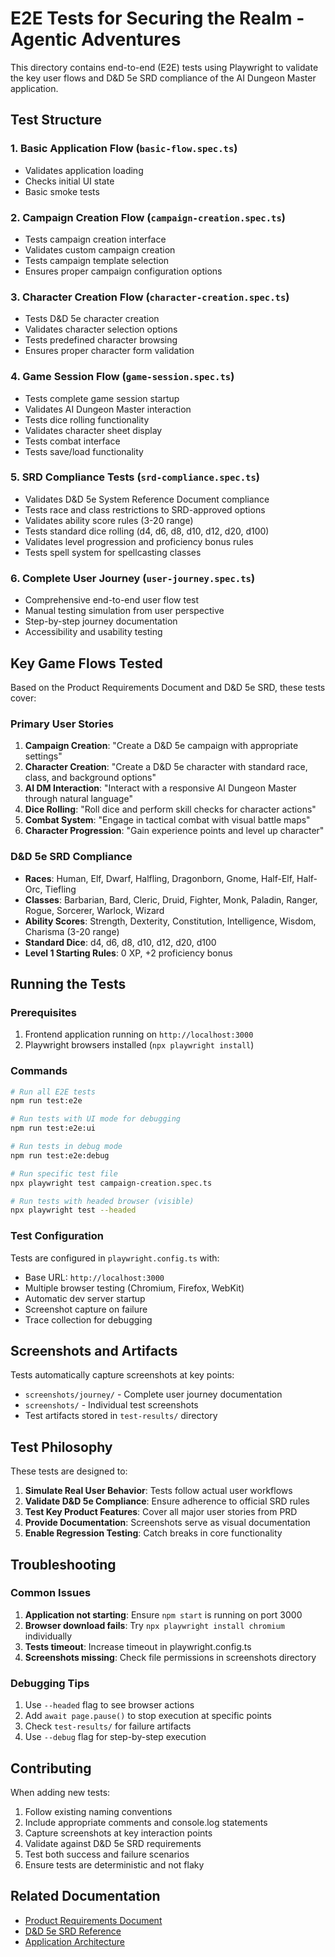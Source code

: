 # E2E Tests for Securing the Realm - Agentic Adventures

This directory contains end-to-end (E2E) tests using Playwright to validate the key user flows and D&D 5e SRD compliance of the AI Dungeon Master application.

## Test Structure

### 1. Basic Application Flow (`basic-flow.spec.ts`)
- Validates application loading
- Checks initial UI state
- Basic smoke tests

### 2. Campaign Creation Flow (`campaign-creation.spec.ts`)
- Tests campaign creation interface
- Validates custom campaign creation
- Tests campaign template selection
- Ensures proper campaign configuration options

### 3. Character Creation Flow (`character-creation.spec.ts`)
- Tests D&D 5e character creation
- Validates character selection options
- Tests predefined character browsing
- Ensures proper character form validation

### 4. Game Session Flow (`game-session.spec.ts`)
- Tests complete game session startup
- Validates AI Dungeon Master interaction
- Tests dice rolling functionality
- Validates character sheet display
- Tests combat interface
- Tests save/load functionality

### 5. SRD Compliance Tests (`srd-compliance.spec.ts`)
- Validates D&D 5e System Reference Document compliance
- Tests race and class restrictions to SRD-approved options
- Validates ability score rules (3-20 range)
- Tests standard dice rolling (d4, d6, d8, d10, d12, d20, d100)
- Validates level progression and proficiency bonus rules
- Tests spell system for spellcasting classes

### 6. Complete User Journey (`user-journey.spec.ts`)
- Comprehensive end-to-end user flow test
- Manual testing simulation from user perspective
- Step-by-step journey documentation
- Accessibility and usability testing

## Key Game Flows Tested

Based on the Product Requirements Document and D&D 5e SRD, these tests cover:

### Primary User Stories
1. **Campaign Creation**: "Create a D&D 5e campaign with appropriate settings"
2. **Character Creation**: "Create a D&D 5e character with standard race, class, and background options"
3. **AI DM Interaction**: "Interact with a responsive AI Dungeon Master through natural language"
4. **Dice Rolling**: "Roll dice and perform skill checks for character actions"
5. **Combat System**: "Engage in tactical combat with visual battle maps"
6. **Character Progression**: "Gain experience points and level up character"

### D&D 5e SRD Compliance
- **Races**: Human, Elf, Dwarf, Halfling, Dragonborn, Gnome, Half-Elf, Half-Orc, Tiefling
- **Classes**: Barbarian, Bard, Cleric, Druid, Fighter, Monk, Paladin, Ranger, Rogue, Sorcerer, Warlock, Wizard
- **Ability Scores**: Strength, Dexterity, Constitution, Intelligence, Wisdom, Charisma (3-20 range)
- **Standard Dice**: d4, d6, d8, d10, d12, d20, d100
- **Level 1 Starting Rules**: 0 XP, +2 proficiency bonus

## Running the Tests

### Prerequisites
1. Frontend application running on `http://localhost:3000`
2. Playwright browsers installed (`npx playwright install`)

### Commands
```bash
# Run all E2E tests
npm run test:e2e

# Run tests with UI mode for debugging
npm run test:e2e:ui

# Run tests in debug mode
npm run test:e2e:debug

# Run specific test file
npx playwright test campaign-creation.spec.ts

# Run tests with headed browser (visible)
npx playwright test --headed
```

### Test Configuration
Tests are configured in `playwright.config.ts` with:
- Base URL: `http://localhost:3000`
- Multiple browser testing (Chromium, Firefox, WebKit)
- Automatic dev server startup
- Screenshot capture on failure
- Trace collection for debugging

## Screenshots and Artifacts

Tests automatically capture screenshots at key points:
- `screenshots/journey/` - Complete user journey documentation
- `screenshots/` - Individual test screenshots
- Test artifacts stored in `test-results/` directory

## Test Philosophy

These tests are designed to:
1. **Simulate Real User Behavior**: Tests follow actual user workflows
2. **Validate D&D 5e Compliance**: Ensure adherence to official SRD rules
3. **Test Key Product Features**: Cover all major user stories from PRD
4. **Provide Documentation**: Screenshots serve as visual documentation
5. **Enable Regression Testing**: Catch breaks in core functionality

## Troubleshooting

### Common Issues
1. **Application not starting**: Ensure `npm start` is running on port 3000
2. **Browser download fails**: Try `npx playwright install chromium` individually
3. **Tests timeout**: Increase timeout in playwright.config.ts
4. **Screenshots missing**: Check file permissions in screenshots directory

### Debugging Tips
1. Use `--headed` flag to see browser actions
2. Add `await page.pause()` to stop execution at specific points
3. Check `test-results/` for failure artifacts
4. Use `--debug` flag for step-by-step execution

## Contributing

When adding new tests:
1. Follow existing naming conventions
2. Include appropriate comments and console.log statements
3. Capture screenshots at key interaction points
4. Validate against D&D 5e SRD requirements
5. Test both success and failure scenarios
6. Ensure tests are deterministic and not flaky

## Related Documentation
- [Product Requirements Document](../../docs/product_requirements_document.md)
- [D&D 5e SRD Reference](../../docs/reference/srd-5.2.1.md)
- [Application Architecture](../../README.md)